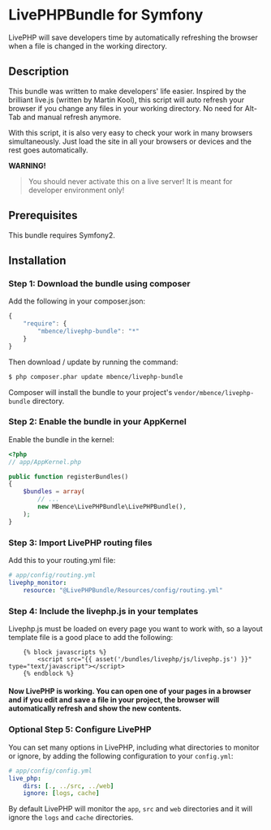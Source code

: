 LivePHPBundle for Symfony
=========================

LivePHP will save developers time by automatically refreshing the browser when a file is changed in the working directory.

## Description 

This bundle was written to make developers' life easier.
Inspired by the brilliant live.js (written by Martin Kool), 
this script will auto refresh your browser if you change any files in your working directory. No need for Alt-Tab and manual refresh anymore.

With this script, it is also very easy to check your work in many browsers simultaneously. 
Just load the site in all your browsers or devices and the rest goes automatically.

**WARNING!**
> You should never activate this on a live server! It is meant for developer environment only!

## Prerequisites

This bundle requires Symfony2.

## Installation 

### Step 1: Download the bundle using composer

Add the following in your composer.json:

```js
{
    "require": {
        "mbence/livephp-bundle": "*"
    }
}
```

Then download / update by running the command:

``` bash
$ php composer.phar update mbence/livephp-bundle
```

Composer will install the bundle to your project's `vendor/mbence/livephp-bundle` directory.

### Step 2: Enable the bundle in your AppKernel

Enable the bundle in the kernel:

``` php
<?php
// app/AppKernel.php

public function registerBundles()
{
    $bundles = array(
        // ...
        new MBence\LivePHPBundle\LivePHPBundle(),
    );
}
```

### Step 3: Import LivePHP routing files

Add this to your routing.yml file:
``` yaml
# app/config/routing.yml
livephp_monitor:
    resource: "@LivePHPBundle/Resources/config/routing.yml"    
```

### Step 4: Include the livephp.js in your templates

Livephp.js must be loaded on every page you want to work with, so a layout template file is a good place to add the following:
``` twig
    {% block javascripts %}
        <script src="{{ asset('/bundles/livephp/js/livephp.js') }}" type="text/javascript"></script>
    {% endblock %}
```

#### Now LivePHP is working. You can open one of your pages in a browser and if you edit and save a file in your project, the browser will automatically refresh and show the new contents.


### Optional Step 5: Configure LivePHP

You can set many options in LivePHP, including what directories to monitor or ignore, by adding the following configuration to your `config.yml`:
``` yaml
# app/config/config.yml
live_php:
    dirs: [., ../src, ../web]
    ignore: [logs, cache]
```
By default LivePHP will monitor the `app`, `src` and `web` directories and it will ignore the `logs` and `cache` directories.


